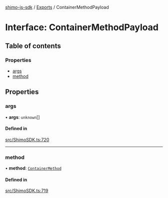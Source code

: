 [shimo-js-sdk](../README.md) / [Exports](../modules.md) / ContainerMethodPayload

# Interface: ContainerMethodPayload

## Table of contents

### Properties

- [args](ContainerMethodPayload.md#args)
- [method](ContainerMethodPayload.md#method)

## Properties

### args

• **args**: `unknown`[]

#### Defined in

[src/ShimoSDK.ts:720](https://github.com/shimohq/shimo-js-sdk/blob/9389d1f/src/ShimoSDK.ts#L720)

___

### method

• **method**: [`ContainerMethod`](../enums/ContainerMethod.md)

#### Defined in

[src/ShimoSDK.ts:719](https://github.com/shimohq/shimo-js-sdk/blob/9389d1f/src/ShimoSDK.ts#L719)
